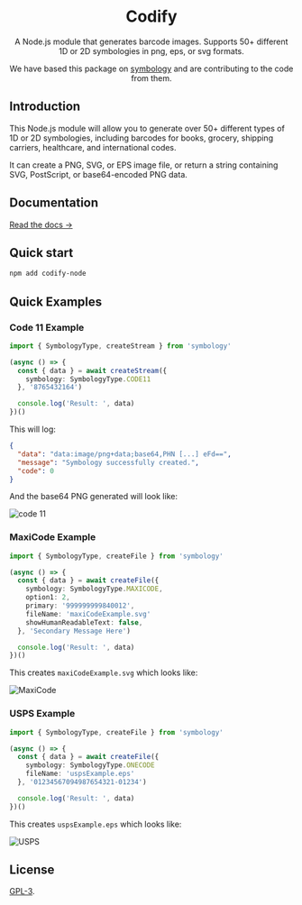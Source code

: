 <p align="center">
  <h1 style="text-align: center;" align="center">Codify</h1>
</p>

<p align="center">A Node.js module that generates barcode images. Supports 50+ different 1D or 2D symbologies in png, eps, or svg formats.</p>
<p align="center">We have based this package on <a href="https://github.com/jshor/symbology">symbology</a> and are contributing to the code from them.</p>

<!--<p align="center">
  <a href="https://app.codecov.io/gh/bojovypstros/codify"><img
    src="https://img.shields.io/codecov/c/gh/bojovypstros/codify?style=for-the-badge"
    alt="Code coverage"
  /></a> <a href="https://github.com/jshor/symbology/actions?query=workflow%3A%22Merge+to+master%22"><img
    src="https://img.shields.io/github/workflow/status/jshor/symbology/Merge%20to%20master?style=for-the-badge"
    alt=""
  /></a> <a href="https://npmjs.com/package/symbology"><img
    src="http://img.shields.io/npm/v/symbology.svg?style=for-the-badge"
    alt="npm version"
  /></a>
</p>-->

## Introduction

This Node.js module will allow you to generate over 50+ different types of 1D or 2D symbologies, including barcodes for books, grocery, shipping carriers, healthcare, and international codes.

It can create a PNG, SVG, or EPS image file, or return a string containing SVG, PostScript, or base64-encoded PNG data.

## Documentation

[Read the docs →](https://github.com/bojovypstros/codify/blob/master/docs/README.md)

## Quick start

```sh
npm add codify-node
```

## Quick Examples

### Code 11 Example

```ts
import { SymbologyType, createStream } from 'symbology'

(async () => {
  const { data } = await createStream({
    symbology: SymbologyType.CODE11
  }, '8765432164')

  console.log('Result: ', data)
})()
```

This will log:

```json
{
  "data": "data:image/png+data;base64,PHN [...] eFd==",
  "message": "Symbology successfully created.",
  "code": 0
}
```

And the base64 PNG generated will look like:

![code 11](https://symbology.dev/assets/barcodes/barcode_14.png)

### MaxiCode Example

```ts
import { SymbologyType, createFile } from 'symbology'

(async () => {
  const { data } = await createFile({
    symbology: SymbologyType.MAXICODE,
    option1: 2,
    primary: '999999999840012',
    fileName: 'maxiCodeExample.svg'
    showHumanReadableText: false,
  }, 'Secondary Message Here')

  console.log('Result: ', data)
})()
```

This creates `maxiCodeExample.svg` which looks like:

![MaxiCode](https://symbology.dev/assets/barcodes/barcode_47.png)

### USPS Example

```ts
import { SymbologyType, createFile } from 'symbology'

(async () => {
  const { data } = await createFile({
    symbology: SymbologyType.ONECODE
    fileName: 'uspsExample.eps'
  }, '01234567094987654321-01234')

  console.log('Result: ', data)
})()
```

This creates `uspsExample.eps` which looks like:

![USPS](https://symbology.dev/assets/barcodes/barcode_42.png)

## License

[GPL-3](LICENSE.md).

